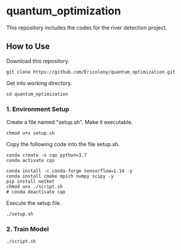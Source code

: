 # quantum_optimization #

This repository includes the codes for the river detection project.

## How to Use ##

Download this repository.
```
git clone https://github.com/Ericolony/quantum_optimization.git
```

Get into working directory.
```
cd quantum_optimization
```


### 1. Environment Setup ###
Create a file named "setup.sh". Make it executable.
```
chmod u+x setup.sh
```

Copy the following code into the file setup.sh.
```
conda create -n cqo python=3.7
conda activate cqo

conda install -c conda-forge tensorflow=1.14 -y
conda install cmake mpich numpy scipy -y
pip install netket
chmod u+x ./script.sh
# conda deactivate cqo
```
Execute the setup file.
```
./setup.sh
```


### 2. Train Model ###

```
./script.sh
```

